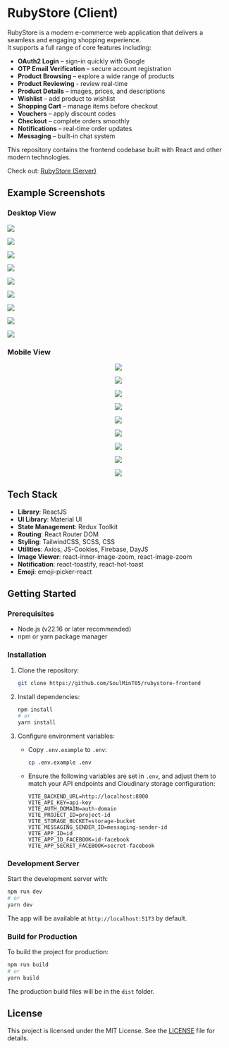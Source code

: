 # RubyStore (Client)

RubyStore is a modern e-commerce web application that delivers a seamless and engaging shopping experience.  
It supports a full range of core features including:

-   **OAuth2 Login** – sign-in quickly with Google
-   **OTP Email Verification** – secure account registration
-   **Product Browsing** – explore a wide range of products
-   **Product Reviewing** - review real-time
-   **Product Details** – images, prices, and descriptions
-   **Wishlist** – add product to wishlist
-   **Shopping Cart** – manage items before checkout
-   **Vouchers** – apply discount codes
-   **Checkout** – complete orders smoothly
-   **Notifications** – real-time order updates
-   **Messaging** – built-in chat system

This repository contains the frontend codebase built with React and other modern technologies.

Check out: [RubyStore (Server)](https://github.com/SoulMinT05/rubystore-backend)

## Example Screenshots

### Desktop View

![](./src/screenshots/home.png)

![](./src/screenshots/search.png)

![](./src/screenshots/product-list.png)

![](./src/screenshots/product-details.png)

![](./src/screenshots/cart.png)

![](./src/screenshots/voucher.png)

![](./src/screenshots/checkout.png)

![](./src/screenshots/notification.png)

![](./src/screenshots/message.png)

### Mobile View

<p align="center">
  <img src="./src/screenshots/mobile_home.png" />
</p>
<p align="center">
  <img src="./src/screenshots/mobile_search.png" />
</p>
<p align="center">
  <img src="./src/screenshots/mobile_product-list.png" />
</p>
<p align="center">
  <img src="./src/screenshots/mobile_product-details.png" />
</p>
<p align="center">
  <img src="./src/screenshots/mobile_cart.png" />
</p>
<p align="center">
  <img src="./src/screenshots/mobile_voucher.png" />
</p>
<p align="center">
  <img src="./src/screenshots/mobile_checkout.png" />
</p>
<p align="center">
  <img src="./src/screenshots/mobile_notification.png" />
</p>
<p align="center">
  <img src="./src/screenshots/mobile_notification.png" />
</p>

## Tech Stack

-   **Library**: ReactJS
-   **UI Library**: Material UI
-   **State Management**: Redux Toolkit
-   **Routing**: React Router DOM
-   **Styling**: TailwindCSS, SCSS, CSS
-   **Utilities**: Axios, JS-Cookies, Firebase, DayJS
-   **Image Viewer**: react-inner-image-zoom, react-image-zoom
-   **Notification**: react-toastify, react-hot-toast
-   **Emoji**: emoji-picker-react

## Getting Started

### Prerequisites

-   Node.js (v22.16 or later recommended)
-   npm or yarn package manager

### Installation

1. Clone the repository:
    ```bash
    git clone https://github.com/SoulMinT05/rubystore-frontend
    ```
2. Install dependencies:
    ```bash
    npm install
    # or
    yarn install
    ```
3. Configure environment variables:

    - Copy `.env.example` to `.env`:
        ```bash
        cp .env.example .env
        ```
    - Ensure the following variables are set in `.env`, and adjust them to match your API endpoints and Cloudinary storage configuration:

        ```env
        VITE_BACKEND_URL=http://localhost:8000
        VITE_API_KEY=api-key
        VITE_AUTH_DOMAIN=auth-domain
        VITE_PROJECT_ID=project-id
        VITE_STORAGE_BUCKET=storage-bucket
        VITE_MESSAGING_SENDER_ID=messaging-sender-id
        VITE_APP_ID=id
        VITE_APP_ID_FACEBOOK=id-facebook
        VITE_APP_SECRET_FACEBOOK=secret-facebook
        ```

### Development Server

Start the development server with:

```bash
npm run dev
# or
yarn dev
```

The app will be available at `http://localhost:5173` by default.

### Build for Production

To build the project for production:

```bash
npm run build
# or
yarn build
```

The production build files will be in the `dist` folder.

## License

This project is licensed under the MIT License. See the [LICENSE](LICENSE) file for details.

